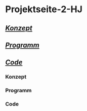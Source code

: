 # Projektseite-2-HJ

## [_Konzept_](#Konzept)
## [_Programm_](#Programm)
## [_Code_](#Code)

### Konzept <a name="Konzept"></a>


### Programm <a name="Programmm"></a>


### Code <a name="Code"></a>


